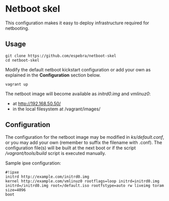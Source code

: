 Netboot skel
============

This configuration makes it easy to deploy infrastructure required for 
netbooting.

Usage
-----

    git clone https://github.com/espebra/netboot-skel
    cd netboot-skel

Modify the default netboot kickstart configuration or add your own as explained in the **Configuration** section below.

    vagrant up

The netboot image will become available as *initrd0.img* and *vmlinuz0*:

* at http://192.168.50.50/
* in the local filesystem at /vagrant/images/

Configuration
-------------

The configuration for the netboot image may be modified in *ks/default.conf*, or you may add your own (remember to suffix the filename with .conf). The configuration file(s) will be built at the next boot or if the script */vagrant/tools/build* script is executed manually.

Sample ipxe configuration:

    #!ipxe
    initrd http://example.com/initrd0.img
    kernel http://example.com/vmlinuz0 rootflags=loop initrd=initrd0.img initrd=/initrd0.img root=/default.iso rootfstype=auto rw liveimg toram size=4096
    boot


